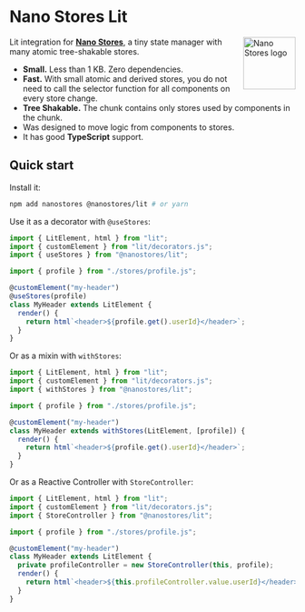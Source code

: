 # Nano Stores Lit

<img align="right" width="92" height="92" title="Nano Stores logo"
     src="https://nanostores.github.io/nanostores/logo.svg">

Lit integration for **[Nano Stores]**, a tiny state manager
with many atomic tree-shakable stores.

- **Small.** Less than 1 KB. Zero dependencies.
- **Fast.** With small atomic and derived stores, you do not need to call
  the selector function for all components on every store change.
- **Tree Shakable.** The chunk contains only stores used by components
  in the chunk.
- Was designed to move logic from components to stores.
- It has good **TypeScript** support.

## Quick start

Install it:

```bash
npm add nanostores @nanostores/lit # or yarn
```

Use it as a decorator with `@useStores`:

```ts
import { LitElement, html } from "lit";
import { customElement } from "lit/decorators.js";
import { useStores } from "@nanostores/lit";

import { profile } from "./stores/profile.js";

@customElement("my-header")
@useStores(profile)
class MyHeader extends LitElement {
  render() {
    return html`<header>${profile.get().userId}</header>`;
  }
}
```

Or as a mixin with `withStores`:

```ts
import { LitElement, html } from "lit";
import { customElement } from "lit/decorators.js";
import { withStores } from "@nanostores/lit";

import { profile } from "./stores/profile.js";

@customElement("my-header")
class MyHeader extends withStores(LitElement, [profile]) {
  render() {
    return html`<header>${profile.get().userId}</header>`;
  }
}
```

Or as a Reactive Controller with `StoreController`:

```ts
import { LitElement, html } from "lit";
import { customElement } from "lit/decorators.js";
import { StoreController } from "@nanostores/lit";

import { profile } from "./stores/profile.js";

@customElement("my-header")
class MyHeader extends LitElement {
  private profileController = new StoreController(this, profile);
  render() {
    return html`<header>${this.profileController.value.userId}</header>`;
  }
}
```

[Nano Stores]: https://github.com/nanostores/nanostores/
